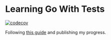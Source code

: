 # Learning Go With Tests

[![codecov](https://codecov.io/gh/tristin-terry/learning-go/branch/main/graph/badge.svg?token=GNMB7TV1SV)](https://codecov.io/gh/tristin-terry/learning-go)

Following [this guide](https://quii.gitbook.io/learn-go-with-tests/) and publishing my progress.
